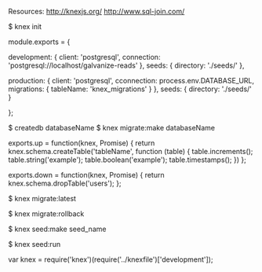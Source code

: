 Resources:
http://knexjs.org/
http://www.sql-join.com/

$ knex init

module.exports = {

  development: {
    client: 'postgresql',
    connection: 'postgresql://localhost/galvanize-reads'
  },
  seeds: {
    directory: './seeds/'
  },

  production: {
    client: 'postgresql',
    cconnection: process.env.DATABASE_URL,
    migrations: {
      tableName: 'knex_migrations'
    }
  },
  seeds: {
    directory: './seeds/'
  }

};

$ createdb databaseName
$ knex migrate:make databaseName

exports.up = function(knex, Promise) {
  return knex.schema.createTable('tableName', function (table) {
    table.increments();
    table.string('example');
    table.boolean('example');
    table.timestamps();
  })
};

exports.down = function(knex, Promise) {
  return knex.schema.dropTable('users');
};

$ knex migrate:latest

$ knex migrate:rollback

$ knex seed:make seed_name

$ knex seed:run

var knex = require('knex')(require('../knexfile')['development']);
